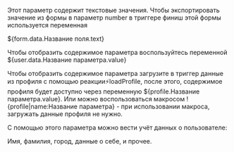 Этот параметр содержит текстовые значения. Чтобы экспортировать значение из формы в параметр number в триггере финиш этой формы используется переменная 

${form.data.Название поля.text}

Чтобы отобразить содержимое параметра воспользуйтесь переменной ${user.data.Название параметра.value}

Чтобы отобразить содержимое параметра загрузите в триггер данные из профиля с помощью реакции⚡️loadProfile, после этого, содержимое профиля будет доступно через переменную ${profile.Название параметра.value}. Или можно воспользоваться макросом !{profile|name:Название параметра} - при использовании макроса, загружать данные профиля не нужно.

С помощью этого параметра можно вести учёт данных о пользователе:

Имя, фамилия, город, данные о себе, и прочее.
